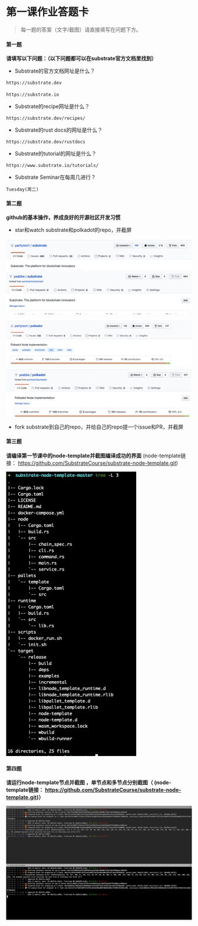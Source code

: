 # 第一课作业答题卡

> 每一题的答案（文字/截图）请直接填写在问题下方。

#### 第一题

**请填写以下问题：（以下问题都可以在substrate官方文档里找到）**

- Substrate的官方文档网址是什么？

```
https://substrate.dev
    
https://substrate.io
```
  

- Substrate的recipe网址是什么？

  
```
https://substrate.dev/recipes/

```

- Substrate的rust docs的网址是什么？

  
  
```
https://substrate.dev/rustdocs

```

- Substrate的tutorial的网址是什么？

  
```
https://www.substrate.io/tutorials/
```

- Substrate Seminar在每周几进行？



```
Tuesday(周二)
```



#### 第二题

**github的基本操作，养成良好的开源社区开发习惯**

- star和watch substrate和polkadot的repo，并截屏

![](./images/substrate-star-watch.png)  
![](./images/substrate-fork.png )  


![](./images/polkadot-star-watch.png)  
![](./images/polkadot-fork.png )


- fork substrate到自己的repo，并给自己的repo提一个issue和PR，并截屏





#### 第三题

**请编译第一节课中的node-template并截图编译成功的界面** (node-template链接： https://github.com/SubstrateCourse/substrate-node-template.git)

![](./images/node-template-build-success.png)


#### 第四题

**请运行node-template节点并截图 ，单节点和多节点分别截图（ (node-template链接： https://github.com/SubstrateCourse/substrate-node-template.git)）**

![](./images/multi-nodes-template-build-success.png)

